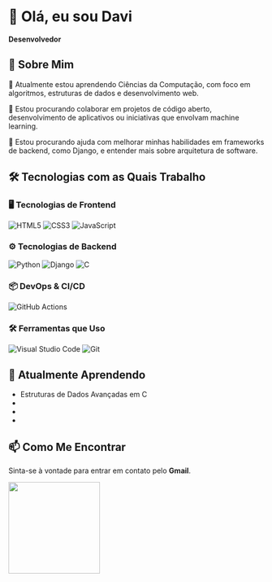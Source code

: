 
# 👋 Olá, eu sou Davi

**Desenvolvedor**

## 💫 Sobre Mim
 🌱 Atualmente estou aprendendo Ciências da Computação, com foco em algoritmos, estruturas de dados e desenvolvimento web. 
 
 👯 Estou procurando colaborar em projetos de código aberto, desenvolvimento de aplicativos ou iniciativas que envolvam machine learning. 

 🤔 Estou procurando ajuda com melhorar minhas habilidades em frameworks de backend, como Django, e entender mais sobre arquitetura de software.


## 🛠️ Tecnologias com as Quais Trabalho

### 🖥️ Tecnologias de Frontend
![HTML5](https://img.shields.io/badge/HTML5-%23E34F26.svg?style=for-the-badge&logo=html5&logoColor=white)
![CSS3](https://img.shields.io/badge/CSS3-%231572B6.svg?style=for-the-badge&logo=css3&logoColor=white)
![JavaScript](https://img.shields.io/badge/JavaScript-%23F7DF1E.svg?style=for-the-badge&logo=javascript&logoColor=black)


### ⚙️ Tecnologias de Backend
![Python](https://img.shields.io/badge/Python-%233776AB.svg?style=for-the-badge&logo=python&logoColor=white)
![Django](https://img.shields.io/badge/Django-%23092E20.svg?style=for-the-badge&logo=django&logoColor=white)
![C](https://img.shields.io/badge/C-%2300599C.svg?style=for-the-badge&logo=c&logoColor=white)



### 📦 DevOps & CI/CD
![GitHub Actions](https://img.shields.io/badge/GitHub_Actions-%232671E5.svg?style=for-the-badge&logo=githubactions&logoColor=white)



### 🛠️ Ferramentas que Uso
![Visual Studio Code](https://img.shields.io/badge/Visual_Studio_Code-%23007ACC.svg?style=for-the-badge&logo=visual-studio-code&logoColor=white)
![Git](https://img.shields.io/badge/Git-%23F05032.svg?style=for-the-badge&logo=git&logoColor=white)

## 🌱 Atualmente Aprendendo
- Estruturas de Dados Avançadas em C
- 
- 
- 

## 📫 Como Me Encontrar
Sinta-se à vontade para entrar em contato pelo **Gmail**.


 <a href="https://github.com/daviaarruda">
  <img height="180em" src="https://github-readme-stats.vercel.app/api?username=daviaarruda&show_icons=true&theme=dracula&include_all_commits=true&count_private=true"/>
  
</div>
